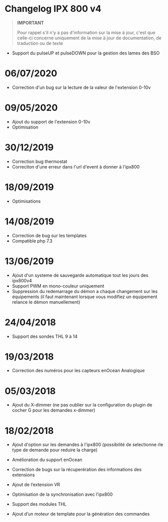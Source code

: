 # Changelog IPX 800 v4

>**IMPORTANT**
>
>Pour rappel s'il n'y a pas d'information sur la mise à jour, c'est que celle-ci concerne uniquement de la mise à jour de documentation, de traduction ou de texte

- Support du pulseUP et pulseDOWN pour la gestion des lames des BSO

# 06/07/2020

- Correction d'un bug sur la lecture de la valeur de l'extension 0-10v

# 09/05/2020

- Ajout du support de l'extension 0-10v
- Optimisation

# 30/12/2019

- Correction bug thermostat
- Correciton d'une erreur dans l'url d'event à donner à l'ipx800

# 18/09/2019

- Optimisations

# 14/08/2019

- Correction de bug sur les templates
- Compatible php 7.3

# 13/06/2019

- Ajout d'un systeme de sauvegarde automatique tout les jours des ipx800v4
- Support PWM en mono-couleur uniquement
- Suppression du redemarrage du démon a chaque changement sur les équipements (il faut maintenant lorsque vous modifiez un équipement relance le démon manuellement)

# 24/04/2018

-	Support des sondes THL 9 à 14

# 19/03/2018

-   Correction des numéros pour les capteurs enOcean Analogique

# 05/03/2018

- 	Ajout du X-dimmer (ne pas oublier sur la configuration du plugin de cocher G pour les demandes x-dimmer)

#  18/02/2018

-	Ajout d'option sur les demandes à l'ipx800 (possibilité de selectionne rle type de demande pour reduire la charge)

-   Amélioration du support enOcean

-   Correction de bugs sur la récuperération des informations des
    extensions

-   Ajout de l’extension VR

-   Optimisation de la synchronisation avec l’ipx800

-   Support des modules THL

-   Ajout d’un moteur de template pour la génération des commandes
